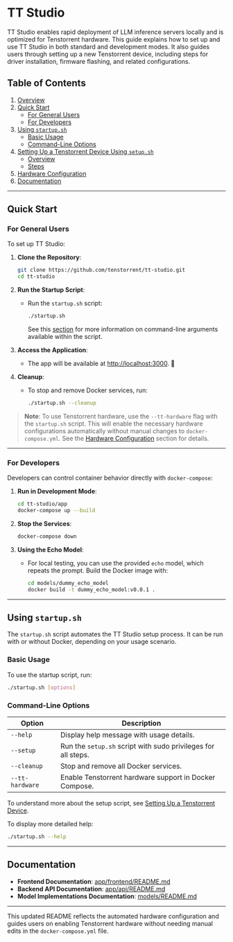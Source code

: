 # TT Studio

TT Studio enables rapid deployment of LLM inference servers locally and is optimized for Tenstorrent hardware. This guide explains how to set up and use TT Studio in both standard and development modes. It also guides users through setting up a new Tenstorrent device, including steps for driver installation, firmware flashing, and related configurations.

## Table of Contents

1. [Overview](#overview)
2. [Quick Start](#quick-start)
   - [For General Users](#for-general-users)
   - [For Developers](#for-developers)
3. [Using `startup.sh`](#using-startupsh)
   - [Basic Usage](#basic-usage)
   - [Command-Line Options](#command-line-options)
4. [Setting Up a Tenstorrent Device Using `setup.sh`](#setting-up-a-tenstorrent-device)
   - [Overview](#setup-overview)
   - [Steps](#steps)
5. [Hardware Configuration](#hardware-configuration)
6. [Documentation](#documentation)

---

## Quick Start

### For General Users

To set up TT Studio:

1. **Clone the Repository**:

   ```bash
   git clone https://github.com/tenstorrent/tt-studio.git
   cd tt-studio
   ```

2. **Run the Startup Script**:

   - Run the `startup.sh` script:
     ```bash
     ./startup.sh
     ```
     See this [section](#command-line-options) for more information on command-line arguments available within the script.

3. **Access the Application**:

   - The app will be available at [http://localhost:3000](http://localhost:3000). 🚀

4. **Cleanup**:
   - To stop and remove Docker services, run:
     ```bash
     ./startup.sh --cleanup
     ```

> **Note**: To use Tenstorrent hardware, use the `--tt-hardware` flag with the `startup.sh` script. This will enable the necessary hardware configurations automatically without manual changes to `docker-compose.yml`. See the [Hardware Configuration](#hardware-configuration) section for details.

---

### For Developers

Developers can control container behavior directly with `docker-compose`:

1. **Run in Development Mode**:

   ```bash
   cd tt-studio/app
   docker-compose up --build
   ```

2. **Stop the Services**:

   ```bash
   docker-compose down
   ```

3. **Using the Echo Model**:
   - For local testing, you can use the provided `echo` model, which repeats the prompt.
     Build the Docker image with:
     ```bash
     cd models/dummy_echo_model
     docker build -t dummy_echo_model:v0.0.1 .
     ```

---

## Using `startup.sh`

The `startup.sh` script automates the TT Studio setup process. It can be run with or without Docker, depending on your usage scenario.

### Basic Usage

To use the startup script, run:

```bash
./startup.sh [options]
```

### Command-Line Options

| Option          | Description                                                   |
| --------------- | ------------------------------------------------------------- |
| `--help`        | Display help message with usage details.                      |
| `--setup`       | Run the `setup.sh` script with sudo privileges for all steps. |
| `--cleanup`     | Stop and remove all Docker services.                          |
| `--tt-hardware` | Enable Tenstorrent hardware support in Docker Compose.        |

To understand more about the setup script, see [Setting Up a Tenstorrent Device](#setting-up-a-tenstorrent-device).

To display more detailed help:

```bash
./startup.sh --help
```

---

## Documentation

- **Frontend Documentation**: [app/frontend/README.md](app/frontend/README.md)
- **Backend API Documentation**: [app/api/README.md](app/api/README.md)
- **Model Implementations Documentation**: [models/README.md](models/README.md)

---

This updated README reflects the automated hardware configuration and guides users on enabling Tenstorrent hardware without needing manual edits in the `docker-compose.yml` file.